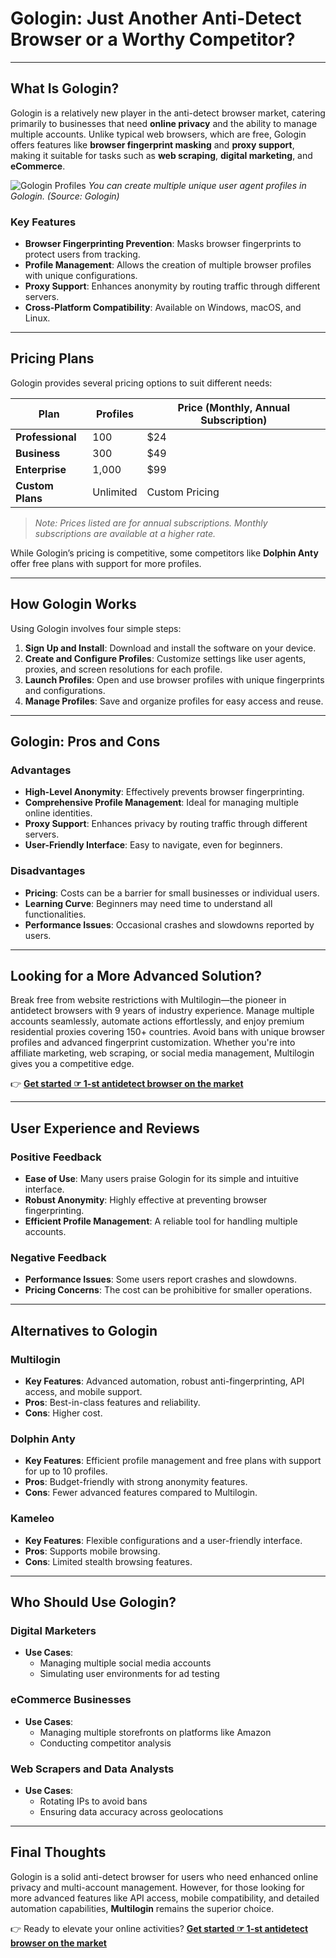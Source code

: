 # Gologin: Just Another Anti-Detect Browser or a Worthy Competitor?

---

## What Is Gologin?

Gologin is a relatively new player in the anti-detect browser market, catering primarily to businesses that need **online privacy** and the ability to manage multiple accounts. Unlike typical web browsers, which are free, Gologin offers features like **browser fingerprint masking** and **proxy support**, making it suitable for tasks such as **web scraping**, **digital marketing**, and **eCommerce**.

![Gologin Profiles](https://www.rapidseedbox.com/wp-content/uploads/gologin-profiles2-1024x555.jpg)
*You can create multiple unique user agent profiles in Gologin. (Source: Gologin)*

### Key Features

- **Browser Fingerprinting Prevention**: Masks browser fingerprints to protect users from tracking.
- **Profile Management**: Allows the creation of multiple browser profiles with unique configurations.
- **Proxy Support**: Enhances anonymity by routing traffic through different servers.
- **Cross-Platform Compatibility**: Available on Windows, macOS, and Linux.

---

## Pricing Plans

Gologin provides several pricing options to suit different needs:

| Plan              | Profiles | Price (Monthly, Annual Subscription) |
|-------------------|----------|--------------------------------------|
| **Professional**  | 100      | $24                                 |
| **Business**      | 300      | $49                                 |
| **Enterprise**    | 1,000    | $99                                 |
| **Custom Plans**  | Unlimited| Custom Pricing                      |

> *Note: Prices listed are for annual subscriptions. Monthly subscriptions are available at a higher rate.*

While Gologin’s pricing is competitive, some competitors like **Dolphin Anty** offer free plans with support for more profiles.

---

## How Gologin Works

Using Gologin involves four simple steps:

1. **Sign Up and Install**: Download and install the software on your device.
2. **Create and Configure Profiles**: Customize settings like user agents, proxies, and screen resolutions for each profile.
3. **Launch Profiles**: Open and use browser profiles with unique fingerprints and configurations.
4. **Manage Profiles**: Save and organize profiles for easy access and reuse.

---

## Gologin: Pros and Cons

### Advantages

- **High-Level Anonymity**: Effectively prevents browser fingerprinting.
- **Comprehensive Profile Management**: Ideal for managing multiple online identities.
- **Proxy Support**: Enhances privacy by routing traffic through different servers.
- **User-Friendly Interface**: Easy to navigate, even for beginners.

### Disadvantages

- **Pricing**: Costs can be a barrier for small businesses or individual users.
- **Learning Curve**: Beginners may need time to understand all functionalities.
- **Performance Issues**: Occasional crashes and slowdowns reported by users.

---

## Looking for a More Advanced Solution?

Break free from website restrictions with Multilogin—the pioneer in antidetect browsers with 9 years of industry experience. Manage multiple accounts seamlessly, automate actions effortlessly, and enjoy premium residential proxies covering 150+ countries. Avoid bans with unique browser profiles and advanced fingerprint customization. Whether you're into affiliate marketing, web scraping, or social media management, Multilogin gives you a competitive edge.

👉 **[Get started ☞ 1-st antidetect browser on the market](https://bit.ly/multIlogin)**

---

## User Experience and Reviews

### Positive Feedback

- **Ease of Use**: Many users praise Gologin for its simple and intuitive interface.
- **Robust Anonymity**: Highly effective at preventing browser fingerprinting.
- **Efficient Profile Management**: A reliable tool for handling multiple accounts.

### Negative Feedback

- **Performance Issues**: Some users report crashes and slowdowns.
- **Pricing Concerns**: The cost can be prohibitive for smaller operations.

---

## Alternatives to Gologin

### Multilogin
- **Key Features**: Advanced automation, robust anti-fingerprinting, API access, and mobile support.
- **Pros**: Best-in-class features and reliability.
- **Cons**: Higher cost.

### Dolphin Anty
- **Key Features**: Efficient profile management and free plans with support for up to 10 profiles.
- **Pros**: Budget-friendly with strong anonymity features.
- **Cons**: Fewer advanced features compared to Multilogin.

### Kameleo
- **Key Features**: Flexible configurations and a user-friendly interface.
- **Pros**: Supports mobile browsing.
- **Cons**: Limited stealth browsing features.

---

## Who Should Use Gologin?

### Digital Marketers
- **Use Cases**:
  - Managing multiple social media accounts
  - Simulating user environments for ad testing

### eCommerce Businesses
- **Use Cases**:
  - Managing multiple storefronts on platforms like Amazon
  - Conducting competitor analysis

### Web Scrapers and Data Analysts
- **Use Cases**:
  - Rotating IPs to avoid bans
  - Ensuring data accuracy across geolocations

---

## Final Thoughts

Gologin is a solid anti-detect browser for users who need enhanced online privacy and multi-account management. However, for those looking for more advanced features like API access, mobile compatibility, and detailed automation capabilities, **Multilogin** remains the superior choice.

👉 Ready to elevate your online activities? **[Get started ☞ 1-st antidetect browser on the market](https://bit.ly/multIlogin)**

